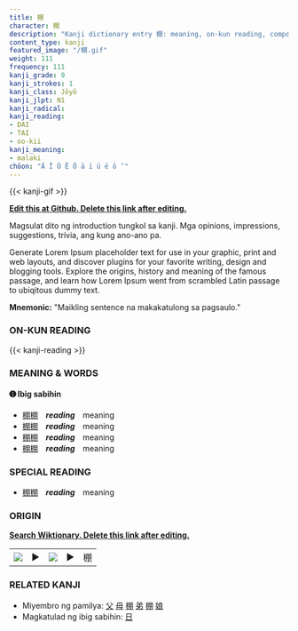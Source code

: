 ```yaml
---
title: 棚
character: 棚
description: "Kanji dictionary entry 棚: meaning, on-kun reading, compounds, origin, related kanji"
content_type: kanji
featured_image: "/棚.gif"
weight: 111
frequency: 111
kanji_grade: 9
kanji_strokes: 1
kanji_class: Jōyō
kanji_jlpt: N1
kanji_radical: 
kanji_reading: 
- DAI
- TAI
- oo-kii
kanji_meaning:
- malaki
chōon: "Ā Ī Ū Ē Ō ā ī ū ē ō ’"
---
```

[//]: # (Don't edit the line below. Kanji animated GIF code is automatically generated.)
{{< kanji-gif >}}

[//]: # (Edit below this line.)

**[Edit this at Github. Delete this link after editing.](https://github.com/tim0g/tim/tree/main/content/kanji/棚/index.md)**

Magsulat dito ng introduction tungkol sa kanji. Mga opinions, impressions, suggestions, trivia, ang kung ano-ano pa.

Generate Lorem Ipsum placeholder text for use in your graphic, print and web layouts, and discover plugins for your favorite writing, design and blogging tools. Explore the origins, history and meaning of the famous passage, and learn how Lorem Ipsum went from scrambled Latin passage to ubiqitous dummy text.
 
**Mnemonic:** "Maikling sentence na makakatulong sa pagsaulo."

### ON-KUN READING

[//]: # (Don't edit the line below. ON-KUN READING code is automatically generated.)
{{< kanji-reading >}}

### MEANING & WORDS

#### ➊ **Ibig sabihin**
  - [棚](../棚)[棚](../棚)　***reading***　meaning
  - [棚](../棚)[棚](../棚)　***reading***　meaning
  - [棚](../棚)[棚](../棚)　***reading***　meaning
  - [棚](../棚)[棚](../棚)　***reading***　meaning

### SPECIAL READING
  - [棚](../棚)[棚](../棚)　***reading***　meaning

### ORIGIN

**[Search Wiktionary. Delete this link after editing.](https://wiktionary.org/wiki/棚)**
<table class="kanji-table"><tr><td>
<img src="60px-棚-bronze.svg.png">
</td><td>▶</td><td>
<img src="60px-棚-oracle.svg.png">
</td><td>▶</td>
<td class="kanji-origin">棚</td>
</tr></table>

### RELATED KANJI
- Miyembro ng pamilya: [父](../父) [母](../母) [棚](../棚) [弟](../弟) [棚](../棚) [娘](../娘)
- Magkatulad ng ibig sabihin: [日](../日)
